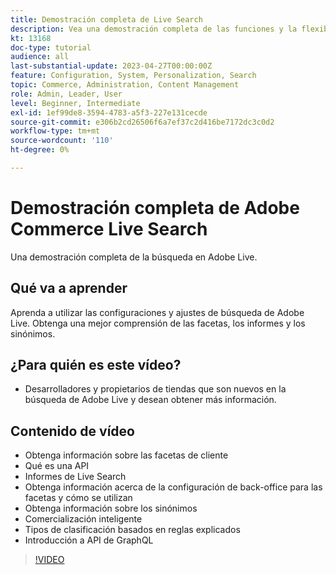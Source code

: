 ```yaml
---
title: Demostración completa de Live Search
description: Vea una demostración completa de las funciones y la flexibilidad de Live Search
kt: 13168
doc-type: tutorial
audience: all
last-substantial-update: 2023-04-27T00:00:00Z
feature: Configuration, System, Personalization, Search
topic: Commerce, Administration, Content Management
role: Admin, Leader, User
level: Beginner, Intermediate
exl-id: 1ef99de8-3594-4783-a5f3-227e131cecde
source-git-commit: e306b2cd26506f6a7ef37c2d416be7172dc3c0d2
workflow-type: tm+mt
source-wordcount: '110'
ht-degree: 0%

---
```


# Demostración completa de Adobe Commerce Live Search

Una demostración completa de la búsqueda en Adobe Live.

## Qué va a aprender

Aprenda a utilizar las configuraciones y ajustes de búsqueda de Adobe Live. Obtenga una mejor comprensión de las facetas, los informes y los sinónimos.

## ¿Para quién es este vídeo?

* Desarrolladores y propietarios de tiendas que son nuevos en la búsqueda de Adobe Live y desean obtener más información.

## Contenido de vídeo

* Obtenga información sobre las facetas de cliente
* Qué es una API
* Informes de Live Search
* Obtenga información acerca de la configuración de back-office para las facetas y cómo se utilizan
* Obtenga información sobre los sinónimos
* Comercialización inteligente
* Tipos de clasificación basados en reglas explicados
* Introducción a API de GraphQL

>[!VIDEO](https://video.tv.adobe.com/v/3454457?learn=on&captions=spa)
